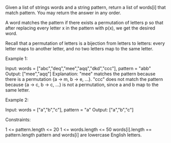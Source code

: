 Given a list of strings words and a string pattern, return a list of words[i]
that match pattern. You may return the answer in any order.

A word matches the pattern if there exists a permutation of letters p so that
after replacing every letter x in the pattern with p(x), we get the desired
word.

Recall that a permutation of letters is a bijection from letters to letters:
every letter maps to another letter, and no two letters map to the same
letter.


Example 1:


Input: words = ["abc","deq","mee","aqq","dkd","ccc"], pattern = "abb"
Output: ["mee","aqq"]
Explanation: "mee" matches the pattern because there is a permutation {a ->
m, b -> e, ...}. 
"ccc" does not match the pattern because {a -> c, b -> c, ...} is not a
permutation, since a and b map to the same letter.


Example 2:


Input: words = ["a","b","c"], pattern = "a"
Output: ["a","b","c"]



Constraints:


1 <= pattern.length <= 20
1 <= words.length <= 50
words[i].length == pattern.length
pattern and words[i] are lowercase English letters.




